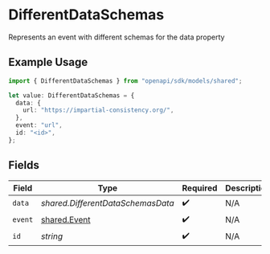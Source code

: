 # DifferentDataSchemas

Represents an event with different schemas for the data property

## Example Usage

```typescript
import { DifferentDataSchemas } from "openapi/sdk/models/shared";

let value: DifferentDataSchemas = {
  data: {
    url: "https://impartial-consistency.org/",
  },
  event: "url",
  id: "<id>",
};
```

## Fields

| Field                                               | Type                                                | Required                                            | Description                                         |
| --------------------------------------------------- | --------------------------------------------------- | --------------------------------------------------- | --------------------------------------------------- |
| `data`                                              | *shared.DifferentDataSchemasData*                   | :heavy_check_mark:                                  | N/A                                                 |
| `event`                                             | [shared.Event](../../../sdk/models/shared/event.md) | :heavy_check_mark:                                  | N/A                                                 |
| `id`                                                | *string*                                            | :heavy_check_mark:                                  | N/A                                                 |